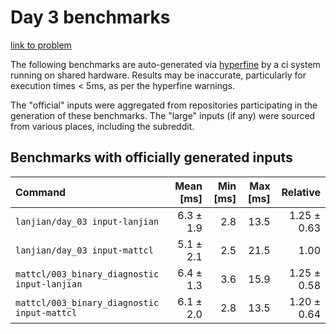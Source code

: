 # Day 3 benchmarks

[link to problem](http://adventofcode.com/2021/day/3)

The following benchmarks are auto-generated via [hyperfine](https://github.com/sharkdp/hyperfine) by a ci system running on shared hardware. Results may be inaccurate, particularly for execution times < 5ms, as per the hyperfine warnings.

The "official" inputs were aggregated from repositories participating in the generation of these benchmarks. The "large" inputs (if any) were sourced from various places, including the subreddit.

## Benchmarks with officially generated inputs
| Command | Mean [ms] | Min [ms] | Max [ms] | Relative |
|:---|---:|---:|---:|---:|
| `lanjian/day_03 input-lanjian` | 6.3 ± 1.9 | 2.8 | 13.5 | 1.25 ± 0.63 |
| `lanjian/day_03 input-mattcl` | 5.1 ± 2.1 | 2.5 | 21.5 | 1.00 |
| `mattcl/003_binary_diagnostic input-lanjian` | 6.4 ± 1.3 | 3.6 | 15.9 | 1.25 ± 0.58 |
| `mattcl/003_binary_diagnostic input-mattcl` | 6.1 ± 2.0 | 2.8 | 13.5 | 1.20 ± 0.64 |
